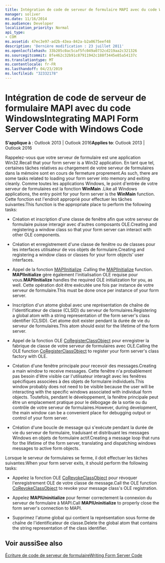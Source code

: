 ```yaml
---
title: Intégration de code de serveur de formulaire MAPI avec du code Windows
manager: soliver
ms.date: 11/16/2014
ms.audience: Developer
localization_priority: Normal
api_type:
- COM
ms.assetid: 47ec3e97-ad2b-43ea-842a-b2a0675eef48
description: 'Dernière modification : 23 juillet 2011'
ms.openlocfilehash: 33b205c0ac5caf5fc049a0732cd219aa2c321326
ms.sourcegitcommit: 8fe462c32b91c87911942c188f3445e85a54137c
ms.translationtype: MT
ms.contentlocale: fr-FR
ms.lasthandoff: 04/23/2019
ms.locfileid: "32332178"
---
```

# <a name="integrating-mapi-form-server-code-with-windows-code"></a><span data-ttu-id="baf99-103">Intégration de code de serveur de formulaire MAPI avec du code Windows</span><span class="sxs-lookup"><span data-stu-id="baf99-103">Integrating MAPI Form Server Code with Windows Code</span></span>

  
  
<span data-ttu-id="baf99-104">**S’applique à** : Outlook 2013 | Outlook 2016</span><span class="sxs-lookup"><span data-stu-id="baf99-104">**Applies to**: Outlook 2013 | Outlook 2016</span></span> 
  
<span data-ttu-id="baf99-105">Rappelez-vous que votre serveur de formulaire est une application Win32.</span><span class="sxs-lookup"><span data-stu-id="baf99-105">Recall that your form server is a Win32 application.</span></span> <span data-ttu-id="baf99-106">En tant que tel, certaines tâches relatives au chargement de votre serveur de formulaires dans la mémoire sont en cours de fermeture proprement.</span><span class="sxs-lookup"><span data-stu-id="baf99-106">As such, there are some tasks related to loading your form server into memory and exiting cleanly.</span></span> <span data-ttu-id="baf99-107">Comme toutes les applications Windows, le point d'entrée de votre serveur de formulaires est la fonction **WinMain** .</span><span class="sxs-lookup"><span data-stu-id="baf99-107">Like all Windows applications, the entry point for your form server is the **WinMain** function.</span></span> <span data-ttu-id="baf99-108">Cette fonction est l'endroit approprié pour effectuer les tâches suivantes:</span><span class="sxs-lookup"><span data-stu-id="baf99-108">This function is the appropriate place to perform the following tasks:</span></span> 
  
- <span data-ttu-id="baf99-109">Création et inscription d'une classe de fenêtre afin que votre serveur de formulaire puisse interagir avec d'autres composants OLE.</span><span class="sxs-lookup"><span data-stu-id="baf99-109">Creating and registering a window class so that your form server can interact with other OLE components.</span></span>
    
- <span data-ttu-id="baf99-110">Création et enregistrement d'une classe de fenêtre ou de classes pour les interfaces utilisateur de vos objets de formulaire.</span><span class="sxs-lookup"><span data-stu-id="baf99-110">Creating and registering a window class or classes for your form objects' user interfaces.</span></span>
    
- <span data-ttu-id="baf99-111">Appel de la fonction [MAPIInitialize](mapiinitialize.md) .</span><span class="sxs-lookup"><span data-stu-id="baf99-111">Calling the [MAPIInitialize](mapiinitialize.md) function.</span></span> <span data-ttu-id="baf99-112">**MAPIInitialize** gère également l'initialisation OLE requise pour vous.</span><span class="sxs-lookup"><span data-stu-id="baf99-112">**MAPIInitialize** handles the required OLE initialization for you, as well.</span></span> <span data-ttu-id="baf99-113">Cette opération doit être exécutée une fois par instance de votre serveur de formulaire.</span><span class="sxs-lookup"><span data-stu-id="baf99-113">This must be done once per instance of your form server.</span></span> 
    
- <span data-ttu-id="baf99-114">Inscription d'un atome global avec une représentation de chaîne de l'identificateur de classe (CLSID) du serveur de formulaires.</span><span class="sxs-lookup"><span data-stu-id="baf99-114">Registering a global atom with a string representation of the form server's class identifier (CLSID).</span></span> <span data-ttu-id="baf99-115">Cet atome doit exister pendant la durée de vie du serveur de formulaires.</span><span class="sxs-lookup"><span data-stu-id="baf99-115">This atom should exist for the lifetime of the form server.</span></span>
    
- <span data-ttu-id="baf99-116">Appel de la fonction OLE [CoRegisterClassObject](https://msdn.microsoft.com/library/ms693407.aspx) pour enregistrer la fabrique de classe de votre serveur de formulaires avec OLE.</span><span class="sxs-lookup"><span data-stu-id="baf99-116">Calling the OLE function [CoRegisterClassObject](https://msdn.microsoft.com/library/ms693407.aspx) to register your form server's class factory with OLE.</span></span> 
    
- <span data-ttu-id="baf99-117">Création d'une fenêtre principale pour recevoir des messages.</span><span class="sxs-lookup"><span data-stu-id="baf99-117">Creating a main window to receive messages.</span></span> <span data-ttu-id="baf99-118">Cette fenêtre n'a probablement pas besoin d'être visible car l'utilisateur interagit avec les fenêtres spécifiques associées à des objets de formulaire individuels.</span><span class="sxs-lookup"><span data-stu-id="baf99-118">This window probably does not need to be visible because the user will be interacting with the specific windows associated with individual form objects.</span></span> <span data-ttu-id="baf99-119">Toutefois, pendant le développement, la fenêtre principale peut être un emplacement pratique pour le débogage de la sortie ou du contrôle de votre serveur de formulaires.</span><span class="sxs-lookup"><span data-stu-id="baf99-119">However, during development, the main window can be a convenient place for debugging output or control of your form server.</span></span>
    
- <span data-ttu-id="baf99-120">Création d'une boucle de message qui s'exécute pendant la durée de vie du serveur de formulaire, traduisant et distribuant les messages Windows en objets de formulaire actif.</span><span class="sxs-lookup"><span data-stu-id="baf99-120">Creating a message loop that runs for the lifetime of the form server, translating and dispatching windows messages to active form objects.</span></span>
    
<span data-ttu-id="baf99-121">Lorsque le serveur de formulaires se ferme, il doit effectuer les tâches suivantes:</span><span class="sxs-lookup"><span data-stu-id="baf99-121">When your form server exits, it should perform the following tasks:</span></span>
  
- <span data-ttu-id="baf99-122">Appelez la fonction OLE [CoRevokeClassObject](https://msdn.microsoft.com/library/ms688650%28VS.85%29.aspx) pour révoquer l'enregistrement OLE de votre classe de message.</span><span class="sxs-lookup"><span data-stu-id="baf99-122">Call the OLE function [CoRevokeClassObject](https://msdn.microsoft.com/library/ms688650%28VS.85%29.aspx) to revoke your message class's OLE registration.</span></span> 
    
- <span data-ttu-id="baf99-123">Appelez **MAPIUninitialize** pour fermer correctement la connexion du serveur de formulaire à MAPI.</span><span class="sxs-lookup"><span data-stu-id="baf99-123">Call **MAPIUninitialize** to properly close the form server's connection to MAPI.</span></span> 
    
- <span data-ttu-id="baf99-124">Supprimez l'atome global qui contient la représentation sous forme de chaîne de l'identificateur de classe.</span><span class="sxs-lookup"><span data-stu-id="baf99-124">Delete the global atom that contains the string representation of the class identifier.</span></span>
    
## <a name="see-also"></a><span data-ttu-id="baf99-125">Voir aussi</span><span class="sxs-lookup"><span data-stu-id="baf99-125">See also</span></span>



[<span data-ttu-id="baf99-126">Écriture de code de serveur de formulaire</span><span class="sxs-lookup"><span data-stu-id="baf99-126">Writing Form Server Code</span></span>](writing-form-server-code.md)

